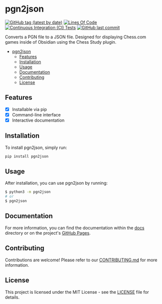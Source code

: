 # pgn2json

[![GitHub tag (latest by date)](https://img.shields.io/github/v/tag/unkokaeru/pgn2json?label=version)](https://github.com/unkokaeru/pgn2json)
[![Lines Of Code](https://tokei.rs/b1/github/unkokaeru/pgn2json?category=code)](https://github.com/unkokaeru/pgn2json)
[![Continuous Integration (CI) Tests](https://img.shields.io/github/actions/workflow/status/unkokaeru/pgn2json/continuous_integration.yml?label=tests)](https://github.com/unkokaeru/pgn2json)
[![GitHub last commit](https://img.shields.io/github/last-commit/unkokaeru/pgn2json)](https://github.com/unkokaeru/pgn2json)

Converts a PGN file to a JSON file. Designed for displaying Chess.com games inside of Obsidian using the Chess Study plugin.

- [pgn2json](#pgn2json)
    - [Features](#features)
    - [Installation](#installation)
    - [Usage](#usage)
    - [Documentation](#documentation)
    - [Contributing](#contributing)
    - [License](#license)

## Features

- [x] Installable via pip
- [x] Command-line interface
- [x] Interactive documentation

## Installation

To install pgn2json, simply run:

```bash
pip install pgn2json
```

## Usage

After installation, you can use pgn2json by running:

```bash
$ python3 -m pgn2json
# or
$ pgn2json
```

## Documentation
For more information, you can find the documentation within the [docs](./docs/index.html) directory or on the project's [GitHub Pages](https://unkokaeru.github.io/pgn2json/).

## Contributing

Contributions are welcome! Please refer to our [CONTRIBUTING.md](./CONTRIBUTING.md) for more information.

## License

This project is licensed under the MIT License - see the [LICENSE](./LICENSE) file for details.